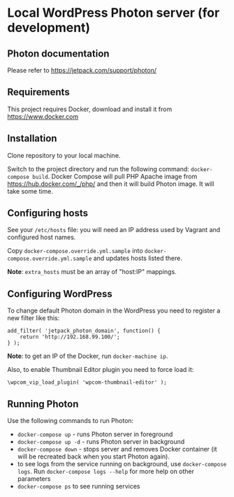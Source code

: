 Local WordPress Photon server (for development)
===============================================

## Photon documentation

Please refer to https://jetpack.com/support/photon/

## Requirements

This project requires Docker, download and install it from https://www.docker.com

## Installation

Clone repository to your local machine.

Switch to the project directory and run the following command: `docker-compose build`. Docker Compose will pull PHP Apache image from https://hub.docker.com/_/php/ and then it will build Photon image. It will take some time.

## Configuring hosts

See your `/etc/hosts` file: you will need an IP address used by Vagrant and configured host names.

Copy `docker-compose.override.yml.sample` into `docker-compose.override.yml.sample` and updates hosts listed there.

**Note**: `extra_hosts` must be an array of "host:IP" mappings.

## Configuring WordPress

To change default Photon domain in the WordPress you need to register a new filter like this:

```
add_filter( 'jetpack_photon_domain', function() {
	return 'http://192.168.99.100/';
} );
```

**Note**: to get an IP of the Docker, run `docker-machine ip`.

Also, to enable Thumbnail Editor plugin you need to force load it:

```
\wpcom_vip_load_plugin( 'wpcom-thumbnail-editor' );
```

## Running Photon

Use the following commands to run Photon:

* `docker-compose up` - runs Photon server in foreground
* `docker-compose up -d` - runs Photon server in background
* `docker-compose down` - stops server and removes Docker container (it will be recreated back when you start Photon again).
* to see logs from the service running on background, use `docker-compose logs`. Run `docker-compose logs --help` for more help on other parameters
* `docker-compose ps` to see running services
